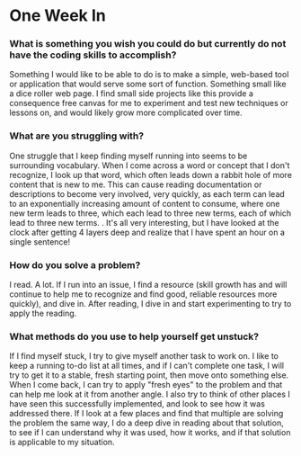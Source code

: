 # One Week In

### What is something you wish you could do but currently do not have the coding skills to accomplish?
Something I would like to be able to do is to make a simple, web-based tool or application that would serve some sort of function.  Something small like a dice roller web page.  I find small side projects like this provide a consequence free canvas for me to experiment and test new techniques or lessons on, and would likely grow more complicated over time.

### What are you struggling with?
One struggle that I keep finding myself running into seems to be surrounding vocabulary.  When I come across a word or concept that I don't recognize, I look up that word, which often leads down a rabbit hole of more content that is new to me.  This can cause reading documentation or descriptions to become very involved, very quickly, as each term can lead to an exponentially increasing amount of content to consume, where one new term leads to three, which each lead to three new terms, each of which lead to three new terms. .  It's all very interesting, but I have looked at the clock after getting 4 layers deep and realize that I have spent an hour on a single sentence!  

### How do you solve a problem? 
I read.  A lot.  If I run into an issue, I find a resource (skill growth has and will continue to help me to recognize and find good, reliable resources more quickly), and dive in.  After reading, I dive in and start experimenting to try to apply the reading.

### What methods do you use to help yourself get unstuck?
If I find myself stuck, I try to give myself another task to work on.  I like to keep a running to-do list at all times, and if I can't complete one task, I will try to get it to a stable, fresh starting point, then move onto something else.  When I come back, I can try to apply "fresh eyes" to the problem and that can help me look at it from another angle.  I also try to think of other places I have seen this successfully implemented, and look to see how it was addressed there.  If I look at a few places and find that multiple are solving the problem the same way, I do a deep dive in reading about that solution, to see if I can understand why it was used, how it works, and if that solution is applicable to my situation.